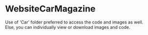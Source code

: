 # WebsiteCarMagazine
Use of 'Car' folder preferred to access the code and images as well.<br>
Else, you can individually view or download images and code.
